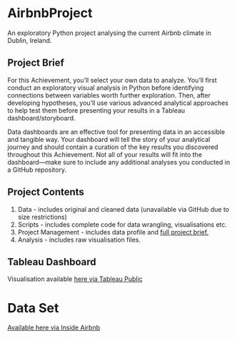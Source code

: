# AirbnbProject

An exploratory Python project analysing the current Airbnb climate in Dublin, Ireland.

## Project Brief
For this Achievement, you’ll select your own data to analyze. You’ll first conduct an exploratory visual
analysis in Python before identifying connections between variables worth further exploration. Then,
after developing hypotheses, you’ll use various advanced analytical approaches to help test them
before presenting your results in a Tableau dashboard/storyboard.

Data dashboards are an effective tool for presenting data in an accessible and tangible way. Your
dashboard will tell the story of your analytical journey and should contain a curation of the key results
you discovered throughout this Achievement. Not all of your results will fit into the dashboard—make
sure to include any additional analyses you conducted in a GitHub repository.

## Project Contents
1. Data - includes original and cleaned data (unavailable via GitHub due to size restrictions)
2. Scripts - includes complete code for data wrangling, visualisations etc.
3. Project Management - includes data profile and [full project brief.](https://coach-courses-us.s3.amazonaws.com/public/courses/data-immersion/A6/Data_Immersion_A6_Project_Brief.pdf)
4. Analysis - includes raw visualisation files.

## Tableau Dashboard
Visualisation available [here via Tableau Public](https://public.tableau.com/app/profile/helen.fitzgerald/viz/AirbnbDublin_17131705106320/Story1?publish=yes)

# Data Set
[Available here via Inside Airbnb](https://insideairbnb.com/get-the-data)

